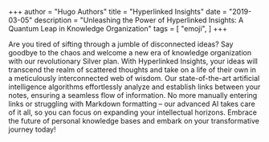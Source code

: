 +++
author = "Hugo Authors"
title = "Hyperlinked Insights"
date = "2019-03-05"
description = "Unleashing the Power of Hyperlinked Insights: A Quantum Leap in Knowledge Organization"
tags = [
    "emoji",
]
+++

Are you tired of sifting through a jumble of disconnected ideas? Say goodbye to the chaos and welcome a new era of knowledge organization with our revolutionary Silver plan. With Hyperlinked Insights, your ideas will transcend the realm of scattered thoughts and take on a life of their own in a meticulously interconnected web of wisdom. Our state-of-the-art artificial intelligence algorithms effortlessly analyze and establish links between your notes, ensuring a seamless flow of information. No more manually entering links or struggling with Markdown formatting – our advanced AI takes care of it all, so you can focus on expanding your intellectual horizons. Embrace the future of personal knowledge bases and embark on your transformative journey today!
